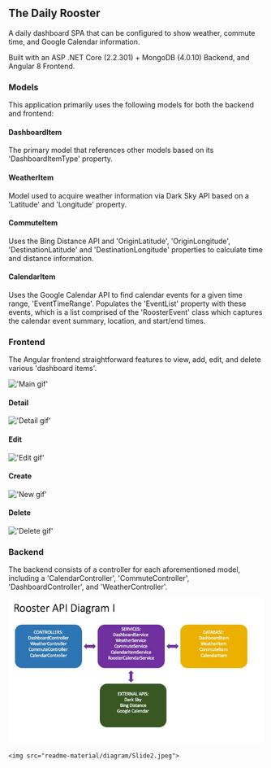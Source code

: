 ## The Daily Rooster

A daily dashboard SPA that can be configured to show weather, commute time, and Google Calendar information.

Built with an ASP .NET Core (2.2.301) + MongoDB (4.0.10) Backend, and Angular 8 Frontend.

### Models

This application primarily uses the following models for both the backend and frontend:

#### DashboardItem

The primary model that references other models based on its 'DashboardItemType' property. 

#### WeatherItem

Model used to acquire weather information via Dark Sky API based on a 'Latitude' and 'Longitude' property.

#### CommuteItem

Uses the Bing Distance API and 'OriginLatitude', 'OriginLongitude', 'DestinationLatitude' and 'DestinationLongitude' properties to calculate time and distance information.

#### CalendarItem

Uses the Google Calendar API to find calendar events for a given time range, 'EventTimeRange'. Populates the 'EventList' property with these events, which is a list comprised of the 'RoosterEvent' class which captures the calendar event summary, location, and start/end times.


### Frontend 

The Angular frontend straightforward features to view, add, edit, and delete various 'dashboard items'.

!['Main gif'](readme-material/Main.gif)

#### Detail

!['Detail gif'](readme-material/Detail.gif)

#### Edit

!['Edit gif'](readme-material/Edit.gif)

#### Create

!['New gif'](readme-material/New.gif)

#### Delete

!['Delete gif'](readme-material/Delete.gif)


### Backend 

The backend consists of a controller for each aforementioned model, including a 'CalendarController', 'CommuteController', 'DashboardController', and 'WeatherController'.

<p align="center">
	<img src="readme-material/diagram/Slide1.jpeg">

	<img src="readme-material/diagram/Slide2.jpeg">
</p>


